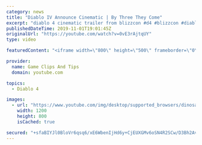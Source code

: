 ```yaml
---
category: news
title: "Diablo IV Announce Cinematic | By Three They Come"
excerpt: "diablo 4 cinematic trailer from blizzcon #d4 #blizzcon #diablo."
publishedDateTime: 2019-11-01T19:01:45Z
originalUrl: "https://youtube.com/watch?v=0vE3rAjtqUY"
type: video

featuredContent: "<iframe width=\"800\" height=\"500\" frameborder=\"0\" src=\"https://www.youtube.com/embed/0vE3rAjtqUY\" allow=\"accelerometer; autoplay; encrypted-media; gyroscope; picture-in-picture\" allowfullscreen></iframe>"

provider:
  name: Game Clips And Tips
  domain: youtube.com

topics:
  - Diablo 4

images:
  - url: "https://www.youtube.com/img/desktop/supported_browsers/dinosaur.png"
    width: 1200
    height: 800
    isCached: true

secured: "+sfaBIYJl0BloVr6qsq6/xE6WbenIjHd6y+CjEUXGMv6oSN4R2SCw/D3Bh2AvB3WvpKRKK6iIiWDWK7pjCUBhyEFddJy9jHvJW+zxOm4MUgNg0k5xZ63HLzpFgAghy5skMtQb8btzX7NZHJ1x0fFIqW4OHC9/hUSee4389nPyYoq36xq8Hj9H4C9K8Po1egzhXQRxkp+rbgRf+n+cuo8LAiODl0T4VgIZ7SJm/bcigkIepr+veEXEorKiCjoaSqUbHk6LBdjFbp+OzxEzI8zk8+RrETvW/D2CjfOH9eUx0iFCuiiknzIEJtnZGFWZAb4k1514MEYs6AVZi1TAmFwySXFoja6rtQmN6DIiMpPdQyYXj5i5GIJbxltHa3s5GhMi1HuB4WReZHTdPTfdoiDYg==;03mUX/in4sf2JpF11JQFAg=="
---
```


